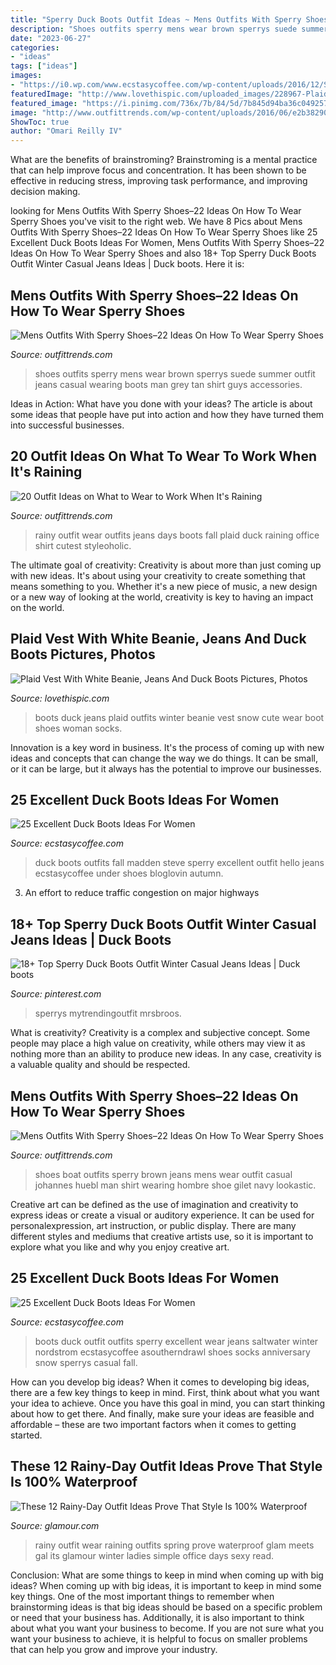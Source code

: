 ```yaml
---
title: "Sperry Duck Boots Outfit Ideas ~ Mens Outfits With Sperry Shoes–22 Ideas On How To Wear Sperry Shoes"
description: "Shoes outfits sperry mens wear brown sperrys suede summer outfit jeans casual wearing boots man grey tan shirt guys accessories"
date: "2023-06-27"
categories:
- "ideas"
tags: ["ideas"]
images:
- "https://i0.wp.com/www.ecstasycoffee.com/wp-content/uploads/2016/12/Steve-Madden-Duck-Booties.jpg?resize=564%2C894"
featuredImage: "http://www.lovethispic.com/uploaded_images/228967-Plaid-Vest-With-White-Beanie-Jeans-And-Duck-Boots.jpg"
featured_image: "https://i.pinimg.com/736x/7b/84/5d/7b845d94ba36c0492570c42a17705b97.jpg"
image: "http://www.outfittrends.com/wp-content/uploads/2016/06/e2b38290d0fc67be05b573ec3d1fb972.jpg"
ShowToc: true
author: "Omari Reilly IV"
---
```



What are the benefits of brainstroming?
Brainstroming is a mental practice that can help improve focus and concentration. It has been shown to be effective in reducing stress, improving task performance, and improving decision making.

	

		
looking for Mens Outfits With Sperry Shoes–22 Ideas On How To Wear Sperry Shoes you've visit to the right web. We have 8 Pics about Mens Outfits With Sperry Shoes–22 Ideas On How To Wear Sperry Shoes like 25 Excellent Duck Boots Ideas For Women, Mens Outfits With Sperry Shoes–22 Ideas On How To Wear Sperry Shoes and also 18+ Top Sperry Duck Boots Outfit Winter Casual Jeans Ideas | Duck boots. Here it is:
		
    
## Mens Outfits With Sperry Shoes–22 Ideas On How To Wear Sperry Shoes

<img loading=lazy src="http://www.outfittrends.com/wp-content/uploads/2016/06/e2b38290d0fc67be05b573ec3d1fb972.jpg" onerror="this.onerror=null;this.src='https://tse1.mm.bing.net/th?id=OIP.OKnSWgEtSov5mQC8Ddvq3QHaLF&amp;pid=15.1';" alt="Mens Outfits With Sperry Shoes–22 Ideas On How To Wear Sperry Shoes">

_Source: outfittrends.com_

>shoes outfits sperry mens wear brown sperrys suede summer outfit jeans casual wearing boots man grey tan shirt guys accessories. 

	

Ideas in Action: What have you done with your ideas?
The article is about some ideas that people have put into action and how they have turned them into successful businesses.

    
## 20 Outfit Ideas On What To Wear To Work When It&#039;s Raining

<img loading=lazy src="https://www.outfittrends.com/wp-content/uploads/2017/12/fashion-2015-10-rainy-day-outfit-idea-what-i-wore-main.jpg" onerror="this.onerror=null;this.src='https://tse2.mm.bing.net/th?id=OIP.Iv-IGjmQ7yME4jBYkCMBXwHaLG&amp;pid=15.1';" alt="20 Outfit Ideas on What to Wear to Work When It&#039;s Raining">

_Source: outfittrends.com_

>rainy outfit wear outfits jeans days boots fall plaid duck raining office shirt cutest styleoholic. 

	

The ultimate goal of creativity:
Creativity is about more than just coming up with new ideas. It's about using your creativity to create something that means something to you. Whether it's a new piece of music, a new design or a new way of looking at the world, creativity is key to having an impact on the world.

    
## Plaid Vest With White Beanie, Jeans And Duck Boots Pictures, Photos

<img loading=lazy src="http://www.lovethispic.com/uploaded_images/228967-Plaid-Vest-With-White-Beanie-Jeans-And-Duck-Boots.jpg" onerror="this.onerror=null;this.src='https://tse4.mm.bing.net/th?id=OIP.q0bYsOxeVlxb3usH-kYJSAHaLG&amp;pid=15.1';" alt="Plaid Vest With White Beanie, Jeans And Duck Boots Pictures, Photos">

_Source: lovethispic.com_

>boots duck jeans plaid outfits winter beanie vest snow cute wear boot shoes woman socks. 

	

Innovation is a key word in business. It's the process of coming up with new ideas and concepts that can change the way we do things. It can be small, or it can be large, but it always has the potential to improve our businesses.

    
## 25 Excellent Duck Boots Ideas For Women

<img loading=lazy src="https://i0.wp.com/www.ecstasycoffee.com/wp-content/uploads/2016/12/Steve-Madden-Duck-Booties.jpg?resize=564%2C894" onerror="this.onerror=null;this.src='https://tse2.mm.bing.net/th?id=OIP.JmoV5gvOMe3dbBV20qyT_wHaLv&amp;pid=15.1';" alt="25 Excellent Duck Boots Ideas For Women">

_Source: ecstasycoffee.com_

>duck boots outfits fall madden steve sperry excellent outfit hello jeans ecstasycoffee under shoes bloglovin autumn. 

	

3. An effort to reduce traffic congestion on major highways 

    
## 18+ Top Sperry Duck Boots Outfit Winter Casual Jeans Ideas | Duck Boots

<img loading=lazy src="https://i.pinimg.com/736x/7b/84/5d/7b845d94ba36c0492570c42a17705b97.jpg" onerror="this.onerror=null;this.src='https://tse1.mm.bing.net/th?id=OIP.IcgzOFpqlgvbI45x7uYl0gHaLH&amp;pid=15.1';" alt="18+ Top Sperry Duck Boots Outfit Winter Casual Jeans Ideas | Duck boots">

_Source: pinterest.com_

>sperrys mytrendingoutfit mrsbroos. 

	

What is creativity?
Creativity is a complex and subjective concept. Some people may place a high value on creativity, while others may view it as nothing more than an ability to produce new ideas. In any case, creativity is a valuable quality and should be respected.

    
## Mens Outfits With Sperry Shoes–22 Ideas On How To Wear Sperry Shoes

<img loading=lazy src="http://www.outfittrends.com/wp-content/uploads/2016/06/416e5106b862be0bbf3f2c3dd4db74c1.jpg" onerror="this.onerror=null;this.src='https://tse4.mm.bing.net/th?id=OIP.Uf9L76M-QzYNUNA8d0-5GQHaKw&amp;pid=15.1';" alt="Mens Outfits With Sperry Shoes–22 Ideas On How To Wear Sperry Shoes">

_Source: outfittrends.com_

>shoes boat outfits sperry brown jeans mens wear outfit casual johannes huebl man shirt wearing hombre shoe gilet navy lookastic. 

	

Creative art can be defined as the use of imagination and creativity to express ideas or create a visual or auditory experience. It can be used for personalexpression, art instruction, or public display. There are many different styles and mediums that creative artists use, so it is important to explore what you like and why you enjoy creative art.

    
## 25 Excellent Duck Boots Ideas For Women

<img loading=lazy src="https://i1.wp.com/www.ecstasycoffee.com/wp-content/uploads/2016/12/sperry-duckboots.jpg?resize=564%2C845" onerror="this.onerror=null;this.src='https://tse4.mm.bing.net/th?id=OIP.b5kD37VxN2VDKR2bSrEpXgHaLG&amp;pid=15.1';" alt="25 Excellent Duck Boots Ideas For Women">

_Source: ecstasycoffee.com_

>boots duck outfit outfits sperry excellent wear jeans saltwater winter nordstrom ecstasycoffee asoutherndrawl shoes socks anniversary snow sperrys casual fall. 

	

How can you develop big ideas?
When it comes to developing big ideas, there are a few key things to keep in mind. First, think about what you want your idea to achieve. Once you have this goal in mind, you can start thinking about how to get there. And finally, make sure your ideas are feasible and affordable – these are two important factors when it comes to getting started.

    
## These 12 Rainy-Day Outfit Ideas Prove That Style Is 100% Waterproof

<img loading=lazy src="https://media.glamour.com/photos/5695d7d416d0dc3747ee4669/master/w_1280,c_limit/fashion-2015-10-rainy-day-outfit-idea-gal-meets-glam-main.jpg" onerror="this.onerror=null;this.src='https://tse2.mm.bing.net/th?id=OIP.6dM-Om5ucGPowGHmvY66uwHaLH&amp;pid=15.1';" alt="These 12 Rainy-Day Outfit Ideas Prove That Style Is 100% Waterproof">

_Source: glamour.com_

>rainy outfit wear raining outfits spring prove waterproof glam meets gal its glamour winter ladies simple office days sexy read. 

	

Conclusion: What are some things to keep in mind when coming up with big ideas?
When coming up with big ideas, it is important to keep in mind some key things. One of the most important things to remember when brainstorming ideas is that big ideas should be based on a specific problem or need that your business has. Additionally, it is also important to think about what you want your business to become. If you are not sure what you want your business to achieve, it is helpful to focus on smaller problems that can help you grow and improve your industry.

